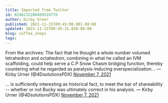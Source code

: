 ```yaml
---
title: Imported from Twitter
id: 8246232288469524770
author: Kirby Urner
published: 2021-11-15T09:45:00.001-08:00
updated: 2021-11-15T09:45:31.658-08:00
blog: coffee_shops
tags: 
---
```


From the archives: The fact that he thought a whole number volumed tetrahedron and octahedron, combining in what he called an IVM scaffolding, could help serve a C.P Snow Chasm bridging function, thereby countering what he regarded as paralysis-inducing overspecialization...
— Kirby Urner (@4DsolutionsPDX) [November 7, 2021](https://twitter.com/4DsolutionsPDX/status/1457442012781703171?ref_src=twsrc%5Etfw) 

... is sufficiently interesting as historical fact, to meet the bar of shareability -- whether or not Bucky was ultimately correct in his analysis.
— Kirby Urner (@4DsolutionsPDX) [November 7, 2021](https://twitter.com/4DsolutionsPDX/status/1457442230696767491?ref_src=twsrc%5Etfw)